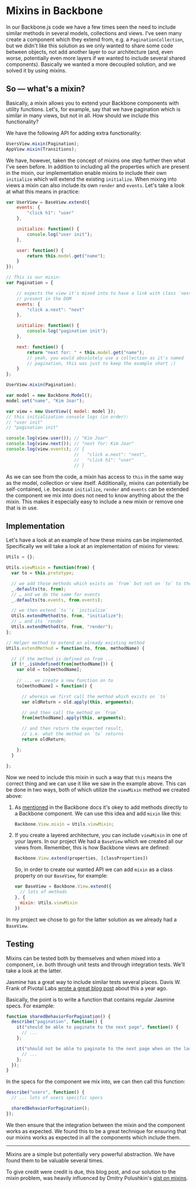 Mixins in Backbone
==================

In our Backbone.js code we have a few times seen the need to include
similar methods in several models, collections and views. I've seen many
create a component which they extend from, e.g. a
`PaginationCollection`, but we didn't like this solution as we only
wanted to share some code between objects, not add another layer to our
architecture (and, even worse, potentially even more layers if we wanted
to include several shared components). Basically we wanted a more
decoupled solution, and we solved it by using mixins.

So — what's a mixin?
--------------------

Basically, a mixin allows you to extend your Backbone components with
utility functions. Let's, for example, say that we have pagination which
is similar in many views, but not in all. How should we include this
functionality?

We have the following API for adding extra functionality:

```javascript
UsersView.mixin(Pagination);
AppView.mixin(Transitions);
```

We have, however, taken the concept of mixins one step further then what
I've seen before. In addition to including all the properties which are
present in the mixin, our implementation enable mixins to include their
own `initialize` which will extend the existing `initialize`. When
mixing into views a mixin can also include its own `render` and
`events`. Let's take a look at what this means in practice:

```javascript
var UserView = BaseView.extend({
    events: {
        "click h1": "user"
    },

    initialize: function() {
        console.log("user init");
    },

    user: function() {
        return this.model.get("name");
    }
});

// This is our mixin:
var Pagination = {

    // expects the view it's mixed into to have a link with class `next`
    // present in the DOM
    events: {
        "click a.next": "next"
    },

    initialize: function() {
        console.log("pagination init");
    },

    next: function() {
        return "next for: " + this.model.get("name");
        // yeah, you would absolutely use a collection as it's named
        // pagination, this was just to keep the example short ;)
    }
};

UserView.mixin(Pagination);

var model = new Backbone.Model();
model.set("name", "Kim Joar");

var view = new UserView({ model: model });
// this initialization console logs (in order):
// "user init"
// "pagination init"

console.log(view.user()); // "Kim Joar"
console.log(view.next()); // "next for: Kim Joar"
console.log(view.events); // {
                          //   "click a.next": "next",
                          //   "click h1": "user"
                          // }
```

As we can see from the code, a mixin has access to `this` in the same
way as the model, collection or view itself. Additionally, mixins can
potentially be self-contained, i.e. because `initialize`, `render` and
`events` can be extended the component we mix into does not need to know
anything about the the mixin. This makes it especially easy to include a
new mixin or remove one that is in use.

Implementation
--------------

Let's have a look at an example of how these mixins can be implemented.
Specifically we will take a look at an implementation of mixins for
views:

```javascript
Utils = {};

Utils.viewMixin = function(from) {
  var to = this.prototype;

  // we add those methods which exists on `from` but not on `to` to the latter
  _.defaults(to, from);
  // … and we do the same for events
  _.defaults(to.events, from.events);

  // we then extend `to`'s `initialize`
  Utils.extendMethod(to, from, "initialize");
  // … and its `render`
  Utils.extendMethod(to, from, "render");
};

// Helper method to extend an already existing method
Utils.extendMethod = function(to, from, methodName) {

  // if the method is defined on from ...
  if (!_.isUndefined(from[methodName])) {
    var old = to[methodName];
    
    // ... we create a new function on to
    to[methodName] = function() {

      // wherein we first call the method which exists on `to`
      var oldReturn = old.apply(this, arguments);

      // and then call the method on `from`
      from[methodName].apply(this, arguments);

      // and then return the expected result,
      // i.e. what the method on `to` returns
      return oldReturn;

    };
  }

};
```

Now we need to include this mixin in such a way that `this` means the
correct thing and we can use it like we saw in the example above. This
can be done in two ways, both of which utilize the `viewMixin` method we
created above:

1. As [mentioned](http://documentcloud.github.com/backbone/#FAQ-extending)
   in the Backbone docs it's okey to add methods directly to a Backbone
   component. We can use this idea and add `mixin` like this:

   ```javascript
   Backbone.View.mixin = Utils.viewMixin;
   ```
2. If you create a layered architecture, you can include `viewMixin` in
   one of your layers. In our project We had a `BaseView` which we
   created all our views from. Remember, this is how Backbone views are
   defined:

   ```javascript
   Backbone.View.extend(properties, [classProperties])
   ```

   So, in order to create our wanted API we can add `mixin` as a class
   property on our `BaseView`, for example:

   ```javascript
   var BaseView = Backbone.View.extend({
     // lots of methods
   }, {
     mixin: Utils.viewMixin
   })
   ```

In my project we chose to go for the latter solution as we already had a
`BaseView`.

Testing
-------

Mixins can be tested both by themselves and when mixed into a component,
i.e. both through unit tests and through integration tests. We'll take a
look at the latter.

Jasmine has a great way to include similar tests several places. Davis
W. Frank of Pivotal Labs [wrote a great blog
post](http://pivotallabs.com/users/dwfrank/blog/articles/1720-drying-up-jasmine-specs-with-shared-behavior)
about this a year ago.

Basically, the point is to write a function that contains regular
Jasmine specs. For example:

```javascript
function sharedBehaviorForPagination() {
  describe("pagination", function() {
    it("should be able to paginate to the next page", function() {
      // ...
    };

    it("should not be able to paginate to the next page when on the last page", function() {
      // ...
    };
  });
}
```

In the specs for the component we mix into, we can then call this
function:

```javascript
describe("users", function() {
  // ... lots of users specific specs

  sharedBehaviorForPagination();
});
```

We then ensure that the integration between the mixin and the component
works as expected. We found this to be a great technique for ensuring
that our mixins works as expected in all the components which include
them.

---

Mixins are a simple but potentially very powerful abstraction. We have
found them to be valuable several times.

To give credit were credit is due, this blog post, and our solution to
the mixin problem, was heavily influenced by Dmitry Polushkin's [gist on
mixins](https://gist.github.com/1256695).
